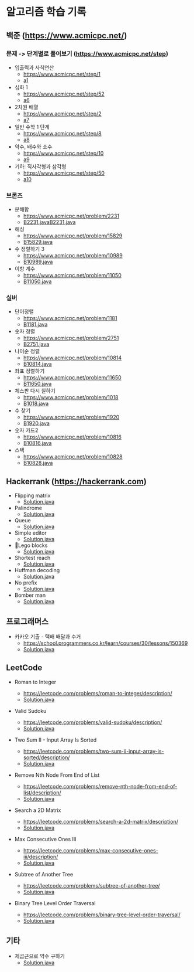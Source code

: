 # 알고리즘 학습 기록

## 백준 (https://www.acmicpc.net/)

### 문제 -> 단계별로 풀어보기 (https://www.acmicpc.net/step)

* 입출력과 사칙연산
    - https://www.acmicpc.net/step/1
    - [a1](src/baekjoon/a1)
* 심화 1
    - https://www.acmicpc.net/step/52
    - [a6](src/baekjoon/a6)
* 2차원 배열
    - https://www.acmicpc.net/step/2
    - [a7](src/baekjoon/a7)
* 일반 수학 1 단계
    - https://www.acmicpc.net/step/8
    - [a8](src/baekjoon/a8)
* 약수, 배수와 소수
    - https://www.acmicpc.net/step/10
    - [a9](src/baekjoon/a9)
* 기하: 직사각형과 삼각형
    - https://www.acmicpc.net/step/50
    - [a10](src/baekjoon/a10)

### 브론즈

* 분해합
    - https://www.acmicpc.net/problem/2231
    - [B2231.java](src/baekjoon/bronze2/B2231.java)[B2231.java](src/baekjoon/bronze2/B2231.java)
* 해싱
    - https://www.acmicpc.net/problem/15829
    - [B15829.java](src/baekjoon/bronze2/B15829.java)
* 수 정렬하기 3
    - https://www.acmicpc.net/problem/10989
    - [B10989.java](src/baekjoon/bronze1/B10989.java)
* 이항 계수
    - https://www.acmicpc.net/problem/11050
    - [B11050.java](src/baekjoon/bronze1/B11050.java)

### 실버

* 단어정렬
    - https://www.acmicpc.net/problem/1181
    - [B1181.java](src/baekjoon/silver5/B1181.java)
* 숫자 정렬
    - https://www.acmicpc.net/problem/2751
    - [B2751.java](src/baekjoon/silver5/B2751.java)
* 나이순 정렬
    - https://www.acmicpc.net/problem/10814
    - [B10814.java](src/baekjoon/silver5/B10814.java)
* 좌표 정렬하기
    - https://www.acmicpc.net/problem/11650
    - [B11650.java](src/baekjoon/silver5/B11650.java)
* 체스판 다시 칠하기
    - https://www.acmicpc.net/problem/1018
    - [B1018.java](src/baekjoon/silver5/B1018.java)
* 수 찾기
    - https://www.acmicpc.net/problem/1920
    - [B1920.java](src/baekjoon/silver5/B1920.java)
* 숫자 카드2
    - https://www.acmicpc.net/problem/10816
    - [B10816.java](src/baekjoon/silver4/B10816.java)
* 스택
    - https://www.acmicpc.net/problem/10828
    - [B10828.java](src/baekjoon/silver4/B10828.java)

## Hackerrank (https://hackerrank.com)

* Flipping matrix
    - [Solution.java](src/hackerrank/flipping/Solution.java)
* Palindrome
    - [Solution.java](src/hackerrank/palindrome/Solution.java)
* Queue
    - [Solution.java](src/hackerrank/queue/Solution.java)
* Simple editor
    - [Solution.java](src/hackerrank/editor/Solution.java)
* 🤕Lego blocks
    - [Solution.java](src/hackerrank/lego/Solution.java)
* Shortest reach
    - [Solution.java](src/hackerrank/bfs/Solution.java)
* Huffman decoding
    - [Solution.java](src/hackerrank/huffman/Solution.java)
* No prefix
    - [Solution.java](src/hackerrank/noprefix/Solution.java)
* Bomber man
    - [Solution.java](src/hackerrank/bomberman/Solution.java)

## 프로그래머스

* 카카오 기출 - 택배 배달과 수거
    - https://school.programmers.co.kr/learn/courses/30/lessons/150369
    - [Solution.java](src/programmers/delivery/Solution.java)

## LeetCode

* Roman to Integer
    - https://leetcode.com/problems/roman-to-integer/description/
    - [Solution.java](src/leetcode/roman/to/integer/Solution.java)

* Valid Sudoku
    - https://leetcode.com/problems/valid-sudoku/description/
    - [Solution.java](src/leetcode/sudoku/Solution.java)

* Two Sum II - Input Array Is Sorted
    - https://leetcode.com/problems/two-sum-ii-input-array-is-sorted/description/
    - [Solution.java](src/leetcode/two/sum/Solution.java)

* Remove Nth Node From End of List
    - https://leetcode.com/problems/remove-nth-node-from-end-of-list/description/
    - [Solution.java](src/leetcode/remove/from/end/Solution.java)

* Search a 2D Matrix
    - https://leetcode.com/problems/search-a-2d-matrix/description/
    - [Solution.java](src/leetcode/binary/search/Solution.java)

* Max Consecutive Ones III
    - https://leetcode.com/problems/max-consecutive-ones-iii/description/
    - [Solution.java](src/leetcode/max/consecutive/one/Solution.java)

* Subtree of Another Tree
    - https://leetcode.com/problems/subtree-of-another-tree/
    - [Solution.java](src/leetcode/tree/subtree/Solution.java)

* Binary Tree Level Order Traversal
    - https://leetcode.com/problems/binary-tree-level-order-traversal/
    - [Solution.java](src/leetcode/binary/traversal/Solution.java)

## 기타

* 제곱근으로 약수 구하기
    - [Solution.java](src/self/divisor/Solution.java)
